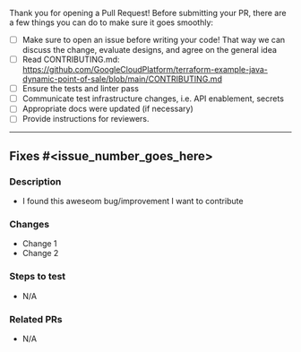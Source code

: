 Thank you for opening a Pull Request! Before submitting your PR, there are a few things you can do to make sure it goes smoothly:
- [ ] Make sure to open an issue before writing your code! That way we can discuss the change, evaluate designs, and agree on the general idea
- [ ] Read CONTRIBUTING.md: https://github.com/GoogleCloudPlatform/terraform-example-java-dynamic-point-of-sale/blob/main/CONTRIBUTING.md
- [ ] Ensure the tests and linter pass
- [ ] Communicate test infrastructure changes, i.e. API enablement, secrets
- [ ] Appropriate docs were updated (if necessary)
- [ ] Provide instructions for reviewers.

---
## Fixes #<issue_number_goes_here>

### Description
<!-- What are you addressing? -->
- I found this aweseom bug/improvement I want to contribute

### Changes
<!-- What changes did you make to the files -->
- Change 1
- Change 2

### Steps to test
<!-- Notes and other details about the PR for the reviewer -->
- N/A

### Related PRs
<!-- Any other PRs related to this -->
- N/A
